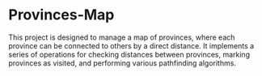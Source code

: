 # Provinces-Map
This project is designed to manage a map of provinces, where each province can be connected to others by a direct distance. It implements a series of operations for checking distances between provinces, marking provinces as visited, and performing various pathfinding algorithms. 
